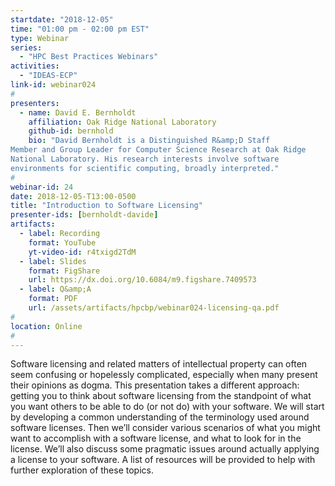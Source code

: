 ```yaml
---
startdate: "2018-12-05"
time: "01:00 pm - 02:00 pm EST"
type: Webinar
series:
  - "HPC Best Practices Webinars"
activities:
  - "IDEAS-ECP"
link-id: webinar024
#
presenters:
  - name: David E. Bernholdt
    affiliation: Oak Ridge National Laboratory
    github-id: bernhold
    bio: "David Bernholdt is a Distinguished R&amp;D Staff
Member and Group Leader for Computer Science Research at Oak Ridge
National Laboratory. His research interests involve software
environments for scientific computing, broadly interpreted."
#
webinar-id: 24
date: 2018-12-05-T13:00-0500
title: "Introduction to Software Licensing"
presenter-ids: [bernholdt-davide]
artifacts:
  - label: Recording
    format: YouTube
    yt-video-id: r4txigd2TdM
  - label: Slides
    format: FigShare
    url: https://dx.doi.org/10.6084/m9.figshare.7409573
  - label: Q&amp;A
    format: PDF
    url: /assets/artifacts/hpcbp/webinar024-licensing-qa.pdf
#
location: Online
#
---
```

Software licensing and related matters of intellectual property can
often seem confusing or hopelessly complicated, especially when many
present their opinions as dogma. This presentation takes a different
approach: getting you to think about software licensing from the
standpoint of what you want others to be able to do (or not do) with
your software. We will start by developing a common understanding of
the terminology used around software licenses. Then we’ll consider
various scenarios of what you might want to accomplish with a software
license, and what to look for in the license. We’ll also discuss some
pragmatic issues around actually applying a license to your
software. A list of resources will be provided to help with further
exploration of these topics.
